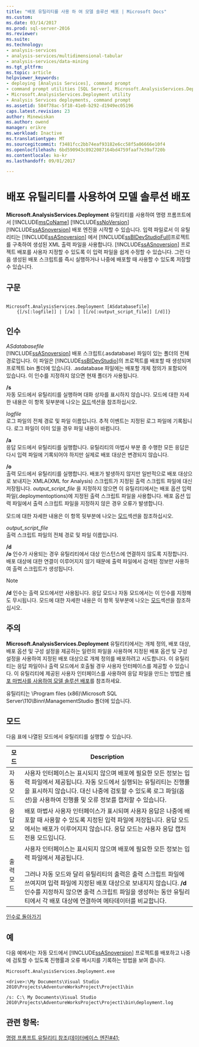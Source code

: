 ```yaml
---
title: "배포 유틸리티를 사용 하 여 모델 솔루션 배포 | Microsoft Docs"
ms.custom: 
ms.date: 03/14/2017
ms.prod: sql-server-2016
ms.reviewer: 
ms.suite: 
ms.technology:
- analysis-services
- analysis-services/multidimensional-tabular
- analysis-services/data-mining
ms.tgt_pltfrm: 
ms.topic: article
helpviewer_keywords:
- deploying [Analysis Services], command prompt
- command prompt utilities [SQL Server], Microsoft.AnalysisServices.Deployment
- Microsoft.AnalysisServices.Deployment utility
- Analysis Services deployments, command prompt
ms.assetid: 584f78ac-5f18-41e0-b292-d1949ec05196
caps.latest.revision: 23
author: Minewiskan
ms.author: owend
manager: erikre
ms.workload: Inactive
ms.translationtype: MT
ms.sourcegitcommit: f3481fcc2bb74eaf93182e6cc58f5a06666e10f4
ms.openlocfilehash: 6bd590943c8922087164bd4759faaf7e39af720b
ms.contentlocale: ko-kr
ms.lasthandoff: 09/01/2017

---
```

# <a name="deploy-model-solutions-with-the-deployment-utility"></a>배포 유틸리티를 사용하여 모델 솔루션 배포
  **Microsoft.AnalysisServices.Deployment** 유틸리티를 사용하여 명령 프롬프트에서 [!INCLUDE[msCoName](../../includes/msconame-md.md)] [!INCLUDE[ssNoVersion](../../includes/ssnoversion-md.md)] [!INCLUDE[ssASnoversion](../../includes/ssasnoversion-md.md)] 배포 엔진을 시작할 수 있습니다. 입력 파일로서 이 유틸리티는 [!INCLUDE[ssASnoversion](../../includes/ssasnoversion-md.md)] 에서 [!INCLUDE[ssBIDevStudioFull](../../includes/ssbidevstudiofull-md.md)]프로젝트를 구축하여 생성된 XML 출력 파일을 사용합니다. [!INCLUDE[ssASnoversion](../../includes/ssasnoversion-md.md)] 프로젝트 배포를 사용자 지정할 수 있도록 이 입력 파일을 쉽게 수정할 수 있습니다. 그런 다음 생성된 배포 스크립트를 즉시 실행하거나 나중에 배포할 때 사용할 수 있도록 저장할 수 있습니다.  
  
## <a name="syntax"></a>구문  
  
```  
  
Microsoft.AnalysisServices.Deployment [ASdatabasefile]   
    {[/s[:logfile]] | [/a] | [[/o[:output_script_file]] [/d]]}  
```  
  
##  <a name="Arguments"></a> 인수  
 *ASdatabasefile*  
 [!INCLUDE[ssASnoversion](../../includes/ssasnoversion-md.md)] 배포 스크립트(.asdatabase) 파일이 있는 폴더의 전체 경로입니다. 이 파일은 [!INCLUDE[ssBIDevStudio](../../includes/ssbidevstudio-md.md)]의 프로젝트를 배포할 때 생성되며 프로젝트 bin 폴더에 있습니다. .asdatabase 파일에는 배포할 개체 정의가 포함되어 있습니다. 이 인수를 지정하지 않으면 현재 폴더가 사용됩니다.  
  
 **/s**  
 자동 모드에서 유틸리티를 실행하며 대화 상자를 표시하지 않습니다. 모드에 대한 자세한 내용은 이 항목 뒷부분에 나오는 [모드](#Modes)섹션을 참조하십시오.  
  
 *logfile*  
 로그 파일의 전체 경로 및 파일 이름입니다. 추적 이벤트는 지정된 로그 파일에 기록됩니다. 로그 파일이 이미 있을 경우 파일 내용이 바뀝니다.  
  
 **/a**  
 응답 모드에서 유틸리티를 실행합니다. 유틸리티의 마법사 부분 중 수행한 모든 응답은 다시 입력 파일에 기록되어야 하지만 실제로 배포 대상은 변경되지 않습니다.  
  
 **/o**  
 출력 모드에서 유틸리티를 실행합니다. 배포가 발생하지 않지만 일반적으로 배포 대상으로 보내지는 XMLA(XML for Analysis) 스크립트가 지정된 출력 스크립트 파일에 대신 저장됩니다. *output_script_file* 을 지정하지 않으면 이 유틸리티에서는 배포 옵션 입력 파일(.deploymentoptions)에 지정된 출력 스크립트 파일을 사용합니다. 배포 옵션 입력 파일에서 출력 스크립트 파일을 지정하지 않은 경우 오류가 발생합니다.  
  
 모드에 대한 자세한 내용은 이 항목 뒷부분에 나오는 [모드](#Modes)섹션을 참조하십시오.  
  
 *output_script_file*  
 출력 스크립트 파일의 전체 경로 및 파일 이름입니다.  
  
 **/d**  
 **/o** 인수가 사용되는 경우 유틸리티에서 대상 인스턴스에 연결하지 않도록 지정합니다. 배포 대상에 대한 연결이 이루어지지 않기 때문에 출력 파일에서 검색된 정보만 사용하여 출력 스크립트가 생성됩니다.  
  
> [!NOTE]  
>  **/d** 인수는 출력 모드에서만 사용됩니다. 응답 모드나 자동 모드에서는 이 인수를 지정해도 무시됩니다. 모드에 대한 자세한 내용은 이 항목 뒷부분에 나오는 [모드](#Modes)섹션을 참조하십시오.  
  
## <a name="remarks"></a>주의  
 **Microsoft.AnalysisServices.Deployment** 유틸리티에서는 개체 정의, 배포 대상, 배포 옵션 및 구성 설정을 제공하는 일련의 파일을 사용하며 지정된 배포 옵션 및 구성 설정을 사용하여 지정된 배포 대상으로 개체 정의를 배포하려고 시도합니다. 이 유틸리티는 응답 파일이나 출력 모드에서 호출될 경우 사용자 인터페이스를 제공할 수 있습니다. 이 유틸리티에 제공된 사용자 인터페이스를 사용하여 응답 파일을 만드는 방법은 [배포 마법사를 사용하여 모델 솔루션 배포](../../analysis-services/multidimensional-models/deploy-model-solutions-using-the-deployment-wizard.md)를 참조하세요.  
  
 유틸리티는 \Program files (x86)\Microsoft SQL Server\110\Binn\ManagementStudio 폴더에 있습니다.  
  
##  <a name="Modes"></a> 모드  
 다음 표에 나열된 모드에서 유틸리티를 실행할 수 있습니다.  
  
|모드|Description|  
|----------|-----------------|  
|자동 모드|사용자 인터페이스는 표시되지 않으며 배포에 필요한 모든 정보는 입력 파일에서 제공됩니다. 자동 모드에서 실행되는 유틸리티는 진행률을 표시하지 않습니다. 대신 나중에 검토할 수 있도록 로그 파일(옵션)을 사용하여 진행률 및 오류 정보를 캡처할 수 있습니다.|  
|응답 모드|배포 마법사 사용자 인터페이스가 표시되며 사용자 응답은 나중에 배포할 때 사용할 수 있도록 지정된 입력 파일에 저장됩니다. 응답 모드에서는 배포가 이루어지지 않습니다. 응답 모드는 사용자 응답 캡처 전용 모드입니다.|  
|출력 모드|사용자 인터페이스는 표시되지 않으며 배포에 필요한 모든 정보는 입력 파일에서 제공됩니다.<br /><br /> 그러나 자동 모드와 달리 유틸리티의 출력은 출력 스크립트 파일에 쓰여지며 입력 파일에 지정된 배포 대상으로 보내지지 않습니다. **/d** 인수를 지정하지 않으면 출력 스크립트 파일을 생성하는 동안 유틸리티에서 각 배포 대상에 연결하여 메타데이터를 비교합니다.|  
  
 [인수로 돌아가기](#Arguments)  
  
## <a name="examples"></a>예  
 다음 예에서는 자동 모드에서 [!INCLUDE[ssASnoversion](../../includes/ssasnoversion-md.md)] 프로젝트를 배포하고 나중에 검토할 수 있도록 진행률과 오류 메시지를 기록하는 방법을 보여 줍니다.  
  
 `Microsoft.AnalysisServices.Deployment.exe`  
  
 `<drive>:\My Documents\Visual Studio 2010\Projects\AdventureWorksProject\Project1\bin`  
  
 `/s: C:\ My Documents\Visual Studio 2010\Projects\AdventureWorksProject\Project1\bin\deployment.log`  
  
## <a name="see-also"></a>관련 항목:  
 [명령 프롬프트 유틸리티 참조&#40;데이터베이스 엔진#41;](../../tools/command-prompt-utility-reference-database-engine.md)  
  
  

